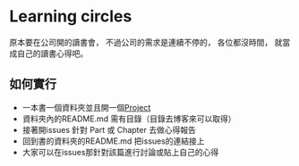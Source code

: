# Learning circles

原本要在公司開的讀書會，
不過公司的需求是連續不停的，
各位都沒時間，
就當成自己的讀書心得吧。

## 如何實行

* 一本書一個資料夾並且開一個[Project](https://github.com/mis101247/learning-circles/projects)
* 資料夾內的README.md 需有目錄（目錄去博客來可以取得） 
* 接著開issues 針對 Part 或 Chapter 去做心得報告
* 回到書的資料夾的README.md 把issues的連結接上
* 大家可以在issues那針對該篇進行討論或貼上自己的心得
